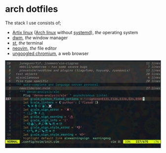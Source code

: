 # arch dotfiles

The stack I use consists of;
- [Artix linux](https://artixlinux.org/) ([Arch linux](https://www.archlinux.org/) without [systemd](https://wiki.archlinux.org/index.php/systemd)), *the* operating system
- [dwm](https://dwm.suckless.org/), *the* window manager
- [st](https://st.suckless.org/), *the* terminal
- [neovim](https://neovim.io/), *the* file editor
- [ungoogled chromium](https://github.com/Eloston/ungoogled-chromium), a web browser

![nvim](./img/nvim-init.png)
